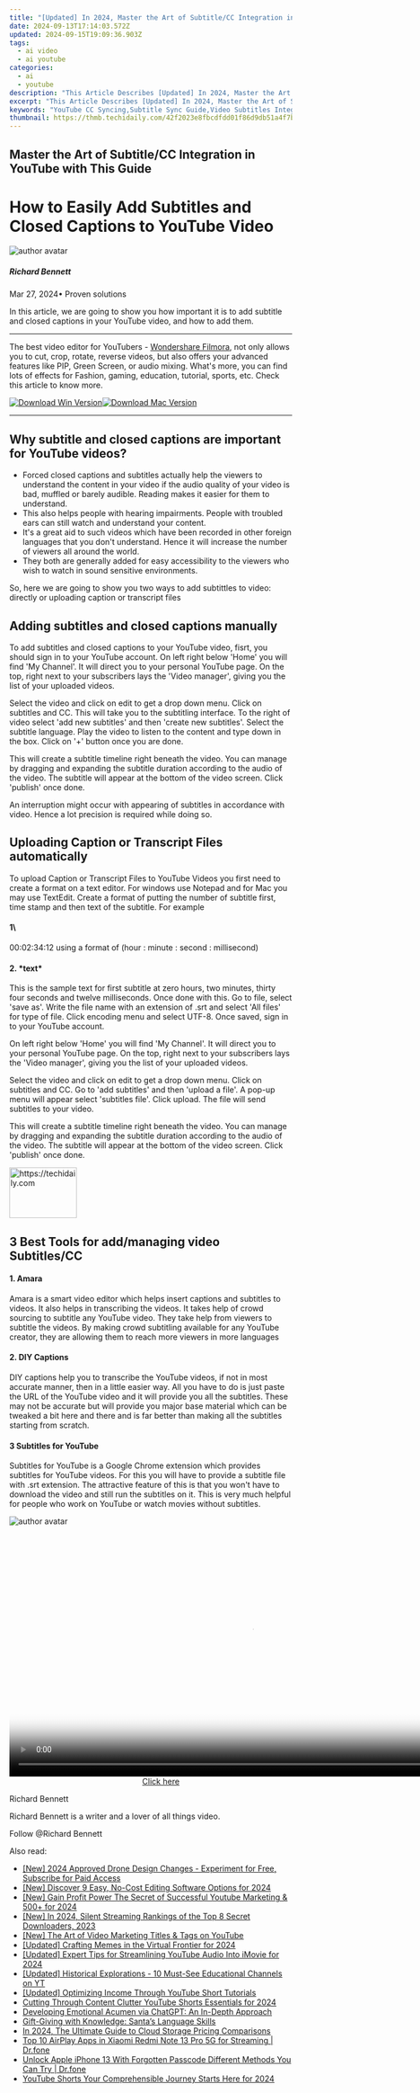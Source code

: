 ```yaml
---
title: "[Updated] In 2024, Master the Art of Subtitle/CC Integration in YouTube with This Guide"
date: 2024-09-13T17:14:03.572Z
updated: 2024-09-15T19:09:36.903Z
tags:
  - ai video
  - ai youtube
categories:
  - ai
  - youtube
description: "This Article Describes [Updated] In 2024, Master the Art of Subtitle/CC Integration in YouTube with This Guide"
excerpt: "This Article Describes [Updated] In 2024, Master the Art of Subtitle/CC Integration in YouTube with This Guide"
keywords: "YouTube CC Syncing,Subtitle Sync Guide,Video Subtitles Integration,YouTube Subtitle Editing,Caption Embedding Tips,Syncing Subtitles to Video,Integrating Text Captions"
thumbnail: https://thmb.techidaily.com/42f2023e8fbcdfdd01f86d9db51a4f7bd6fa603af8cb31396f717d24438f83e9.jpg
---
```


## Master the Art of Subtitle/CC Integration in YouTube with This Guide

# How to Easily Add Subtitles and Closed Captions to YouTube Video

![author avatar](https://images.wondershare.com/filmora/article-images/richard-bennett.jpg)

##### Richard Bennett

 Mar 27, 2024• Proven solutions

 In this article, we are going to show you how important it is to add subtitle and closed captions in your YouTube video, and how to add them.

---

 The best video editor for YouTubers - [Wondershare Filmora](https://tools.techidaily.com/wondershare/filmora/download/), not only allows you to cut, crop, rotate, reverse videos, but also offers your advanced features like PIP, Green Screen, or audio mixing. What's more, you can find lots of effects for Fashion, gaming, education, tutorial, sports, etc. Check this article to know more.

[![Download Win Version](https://images.wondershare.com/filmora/guide/download-btn-win.jpg)](https://tools.techidaily.com/wondershare/filmora/download/)[![Download Mac Version](https://images.wondershare.com/filmora/guide/download-btn-mac.jpg)](https://tools.techidaily.com/wondershare/filmora/download/)

---

## Why subtitle and closed captions are important for YouTube videos?

* Forced closed captions and subtitles actually help the viewers to understand the content in your video if the audio quality of your video is bad, muffled or barely audible. Reading makes it easier for them to understand.
* This also helps people with hearing impairments. People with troubled ears can still watch and understand your content.
* It's a great aid to such videos which have been recorded in other foreign languages that you don't understand. Hence it will increase the number of viewers all around the world.
* They both are generally added for easy accessibility to the viewers who wish to watch in sound sensitive environments.

 So, here we are going to show you two ways to add subtittles to video: directly or uploading caption or transcript files

## Adding subtitles and closed captions manually

 To add subtitles and closed captions to your YouTube video, fisrt, you should sign in to your YouTube account. On left right below 'Home' you will find 'My Channel'. It will direct you to your personal YouTube page. On the top, right next to your subscribers lays the 'Video manager', giving you the list of your uploaded videos.

 Select the video and click on edit to get a drop down menu. Click on subtitles and CC. This will take you to the subtitling interface. To the right of video select 'add new subtitles' and then 'create new subtitles'. Select the subtitle language. Play the video to listen to the content and type down in the box. Click on '+' button once you are done.

 This will create a subtitle timeline right beneath the video. You can manage by dragging and expanding the subtitle duration according to the audio of the video. The subtitle will appear at the bottom of the video screen. Click 'publish' once done.

 An interruption might occur with appearing of subtitles in accordance with video. Hence a lot precision is required while doing so.

## Uploading Caption or Transcript Files automatically

 To upload Caption or Transcript Files to YouTube Videos you first need to create a format on a text editor. For windows use Notepad and for Mac you may use TextEdit. Create a format of putting the number of subtitle first, time stamp and then text of the subtitle. For example

#### 1\

 00:02:34:12 using a format of (hour : minute : second : millisecond)

#### 2\. \*text\*

 This is the sample text for first subtitle at zero hours, two minutes, thirty four seconds and twelve milliseconds. Once done with this. Go to file, select 'save as'. Write the file name with an extension of .srt and select 'All files' for type of file. Click encoding menu and select UTF-8\. Once saved, sign in to your YouTube account.

 On left right below 'Home' you will find 'My Channel'. It will direct you to your personal YouTube page. On the top, right next to your subscribers lays the 'Video manager', giving you the list of your uploaded videos.

 Select the video and click on edit to get a drop down menu. Click on subtitles and CC. Go to 'add subtitles' and then 'upload a file'. A pop-up menu will appear select 'subtitles file'. Click upload. The file will send subtitles to your video.

 This will create a subtitle timeline right beneath the video. You can manage by dragging and expanding the subtitle duration according to the audio of the video. The subtitle will appear at the bottom of the video screen. Click 'publish' once done.

<!-- affiliate ads begin -->
<a href="https://25home.pxf.io/c/5597632/2123467/16836" target="_top" id="2123467">
  <img src="//a.impactradius-go.com/display-ad/16836-2123467" border="0" alt="https://techidaily.com" width="120" height="90"/>
</a>
<img height="0" width="0" src="https://25home.pxf.io/i/5597632/2123467/16836" style="position:absolute;visibility:hidden;" border="0" />
<!-- affiliate ads end -->

## 3 Best Tools for add/managing video Subtitles/CC

#### 1\.  Amara

 Amara is a smart video editor which helps insert captions and subtitles to videos. It also helps in transcribing the videos. It takes help of crowd sourcing to subtitle any YouTube video. They take help from viewers to subtitle the videos. By making crowd subtitling available for any YouTube creator, they are allowing them to reach more viewers in more languages

#### 2\.  DIY Captions

 DIY captions help you to transcribe the YouTube videos, if not in most accurate manner, then in a little easier way. All you have to do is just paste the URL of the YouTube video and it will provide you all the subtitles. These may not be accurate but will provide you major base material which can be tweaked a bit here and there and is far better than making all the subtitles starting from scratch.

#### 3  Subtitles for YouTube

 Subtitles for YouTube is a Google Chrome extension which provides subtitles for YouTube videos. For this you will have to provide a subtitle file with .srt extension. The attractive feature of this is that you won't have to download the video and still run the subtitles on it. This is very much helpful for people who work on YouTube or watch movies without subtitles.

![author avatar](https://images.wondershare.com/filmora/article-images/richard-bennett.jpg)

<!-- affiliate ads begin -->
<span id="1424531">
					<video width="864" height="NaN" style="cursor:pointer"
           poster="//a.impactradius-go.com/display-clicktoplayimage/1424531.png"
           onclick="if(!this.playClicked){this.play();this.setAttribute('controls',true);this.playClicked=true;}">
	   <source src="//a.impactradius-go.com/display-ad/16446-1424531">
	   <img src="//a.impactradius-go.com/display-clicktoplayimage/1424531.png" style="border: none; height: 100%; width: 100%; object-fit: contain">
	</video>
	<div style="width:540px;text-align:center"><a href="javascript:window.open(decodeURIComponent('https%3A%2F%2Flaganoo.pxf.io%2Fc%2F5597632%2F1424531%2F16446'), '_blank');void(0);">Click here</a></div>
</span>
<img height="0" width="0" src="https://imp.pxf.io/i/5597632/1424531/16446" style="position:absolute;visibility:hidden;" border="0" />
<!-- affiliate ads end -->

Richard Bennett

Richard Bennett is a writer and a lover of all things video.

Follow @Richard Bennett

<ins class="adsbygoogle"
     style="display:block"
     data-ad-format="autorelaxed"
     data-ad-client="ca-pub-7571918770474297"
     data-ad-slot="1223367746"></ins>

<ins class="adsbygoogle"
     style="display:block"
     data-ad-client="ca-pub-7571918770474297"
     data-ad-slot="8358498916"
     data-ad-format="auto"
     data-full-width-responsive="true"></ins>

<span class="atpl-alsoreadstyle">Also read:</span>
<div><ul>
<li><a href="https://article-knowledge.techidaily.com/new-2024-approved-drone-design-changes-experiment-for-free-subscribe-for-paid-access/"><u>[New] 2024 Approved Drone Design Changes - Experiment for Free, Subscribe for Paid Access</u></a></li>
<li><a href="https://youtube-webster.techidaily.com/iscover-9-easy-no-cost-editing-software-options-for-2024/"><u>[New] Discover 9 Easy, No-Cost Editing Software Options for 2024</u></a></li>
<li><a href="https://youtube-webster.techidaily.com/ain-profit-power-the-secret-of-successful-youtube-marketing-and-500plus-for-2024/"><u>[New] Gain Profit Power The Secret of Successful Youtube Marketing & 500+ for 2024</u></a></li>
<li><a href="https://facebook-clips.techidaily.com/new-in-2024-silent-streaming-rankings-of-the-top-8-secret-downloaders-2023/"><u>[New] In 2024, Silent Streaming Rankings of the Top 8 Secret Downloaders, 2023</u></a></li>
<li><a href="https://facebook-video-share.techidaily.com/new-the-art-of-video-marketing-titles-and-tags-on-youtube/"><u>[New] The Art of Video Marketing Titles & Tags on YouTube</u></a></li>
<li><a href="https://article-helps.techidaily.com/updated-crafting-memes-in-the-virtual-frontier-for-2024/"><u>[Updated] Crafting Memes in the Virtual Frontier for 2024</u></a></li>
<li><a href="https://youtube-webster.techidaily.com/ed-expert-tips-for-streamlining-youtube-audio-into-imovie-for-2024/"><u>[Updated] Expert Tips for Streamlining YouTube Audio Into iMovie for 2024</u></a></li>
<li><a href="https://youtube-webster.techidaily.com/ed-historical-explorations-10-must-see-educational-channels-on-yt/"><u>[Updated] Historical Explorations - 10 Must-See Educational Channels on YT</u></a></li>
<li><a href="https://youtube-webster.techidaily.com/ed-optimizing-income-through-youtube-short-tutorials/"><u>[Updated] Optimizing Income Through YouTube Short Tutorials</u></a></li>
<li><a href="https://youtube-webster.techidaily.com/ng-through-content-clutter-youtube-shorts-essentials-for-2024/"><u>Cutting Through Content Clutter YouTube Shorts Essentials for 2024</u></a></li>
<li><a href="https://tech-hub.techidaily.com/developing-emotional-acumen-via-chatgpt-an-in-depth-approach/"><u>Developing Emotional Acumen via ChatGPT: An In-Depth Approach</u></a></li>
<li><a href="https://mondly-stories.techidaily.com/gift-giving-with-knowledge-santas-language-skills/"><u>Gift-Giving with Knowledge: Santa’s Language Skills</u></a></li>
<li><a href="https://some-skills.techidaily.com/in-2024-the-ultimate-guide-to-cloud-storage-pricing-comparisons/"><u>In 2024, The Ultimate Guide to Cloud Storage Pricing Comparisons</u></a></li>
<li><a href="https://screen-mirror.techidaily.com/top-10-airplay-apps-in-xiaomi-redmi-note-13-pro-5g-for-streaming-drfone-by-drfone-android/"><u>Top 10 AirPlay Apps in Xiaomi Redmi Note 13 Pro 5G for Streaming | Dr.fone</u></a></li>
<li><a href="https://iphone-unlock.techidaily.com/unlock-apple-iphone-13-with-forgotten-passcode-different-methods-you-can-try-drfone-by-drfone-ios/"><u>Unlock Apple iPhone 13 With Forgotten Passcode Different Methods You Can Try | Dr.fone</u></a></li>
<li><a href="https://youtube-webster.techidaily.com/be-shorts-your-comprehensible-journey-starts-here-for-2024/"><u>YouTube Shorts Your Comprehensible Journey Starts Here for 2024</u></a></li>
</ul></div>

